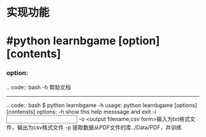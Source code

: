 # 实现功能
# #python learnbgame [option] [contents]
###   option:
.. code:: bash
-h 帮助文档
            
            
            
-----------------------------
.. code:: bash
            $ python learnbgame -h
            usage: python learnbgame [options] [contensts]
                        options:
                        -h show this help messsage and exit
                        -i<input text files> -o <output filename,csv form>输入为txt格式文件，输出为csv格式文件
                        -p 提取数据从PDF文件的库../Data/PDF，并训练 
